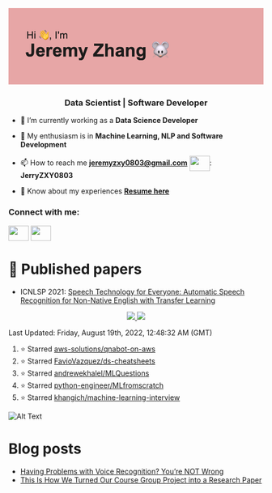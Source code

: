 ![header](https://github.com/Jeremyzzzz/Jeremyzzzz/blob/main/header.png?raw=true)

<h3 align="center">Data Scientist | Software Developer</h3>

- 🌱 I’m currently working as a **Data Science Developer**

- 💬 My enthusiasm is in **Machine Learning, NLP and Software Development**

- 📫 How to reach me **jeremyzxy0803@gmail.com**  <a target="blank"><img align="center" src="https://cdn.jsdelivr.net/npm/simple-icons@3.0.1/icons/wechat.svg" height="30" width="40" /></a>: **JerryZXY0803**

- 📄 Know about my experiences [**Resume here**](https://drive.google.com/file/d/1lQhgcLEJnSk9zzGiQugzQLV9uGypb_Uo/view?usp=sharing)

<h3 align="left">Connect with me:</h3>
<p align="left">
<a href="https://www.linkedin.com/in/jeremyzxy/" target="blank"><img align="center" src="https://cdn.jsdelivr.net/npm/simple-icons@3.0.1/icons/linkedin.svg" height="30" width="40" /></a>
<a href="https://twitter.com/JeremyZzz9" target="blank"><img align="center" src="https://cdn.jsdelivr.net/npm/simple-icons@3.0.1/icons/twitter.svg" height="30" width="40" /></a>

</p>

# :raised_hands: Published papers
- ICNLSP 2021: [Speech Technology for Everyone: Automatic Speech Recognition for Non-Native English with Transfer Learning](https://arxiv.org/abs/2110.00678v1#)

<p align="center">
<a href="https://github-readme-stats.vercel.app/api?username=JeremyZzzz&count_private=true&show_icons=true&include_all_commits=false&hide_border=true&hide_title=true">
  <img width="48%"  src="https://github-readme-stats.vercel.app/api?username=JeremyZzzz&count_private=true&show_icons=true&include_all_commits=false&hide_border=true&hide_title=true" />
</a>
<a href="https://github-readme-streak-stats.herokuapp.com/?user=JeremyZzzz&hide_border=true">
  <img width="48%"  src="https://github-readme-streak-stats.herokuapp.com/?user=JeremyZzzz&hide_border=true" />
</a>
</p>

<!--RECENT_ACTIVITY:last_update-->
Last Updated: Friday, August 19th, 2022, 12:48:32 AM (GMT)
<!--RECENT_ACTIVITY:last_update_end-->

<!--RECENT_ACTIVITY:start-->

1. ⭐ Starred [aws-solutions/qnabot-on-aws](https://github.com/aws-solutions/qnabot-on-aws)
2. ⭐ Starred [FavioVazquez/ds-cheatsheets](https://github.com/FavioVazquez/ds-cheatsheets)
3. ⭐ Starred [andrewekhalel/MLQuestions](https://github.com/andrewekhalel/MLQuestions)
4. ⭐ Starred [python-engineer/MLfromscratch](https://github.com/python-engineer/MLfromscratch)
5. ⭐ Starred [khangich/machine-learning-interview](https://github.com/khangich/machine-learning-interview)
<!--RECENT_ACTIVITY:end-->

![Alt Text](https://github.com/gagan3012/gagan3012/blob/output/github-contribution-grid-snake.gif)


# Blog posts
<!-- FEATURED-BLOG-POSTS:START -->

- [Having Problems with Voice Recognition? You’re NOT Wrong](https://medium.com/@haejin2909/having-problems-with-voice-recognition-youre-not-wrong-c26f9eec8d4)
- [This Is How We Turned Our Course Group Project into a Research Paper](https://medium.com/@mia.taige.li/this-is-how-we-turned-our-course-group-project-into-a-research-paper-94f48322db12)

<!-- FEATURED-BLOG-POSTS:START -->
